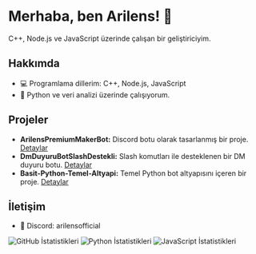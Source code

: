 # Merhaba, ben Arilens! 👋
C++, Node.js ve JavaScript üzerinde çalışan bir geliştiriciyim.

## Hakkımda
- 💻 Programlama dillerim: C++, Node.js, JavaScript
- 🌱 Python ve veri analizi üzerinde çalışıyorum.

## Projeler
- **ArilensPremiumMakerBot:** Discord botu olarak tasarlanmış bir proje. [Detaylar](https://github.com/ArilensOfficial/ArilensPremiumMakerBot)
- **DmDuyuruBotSlashDestekli:** Slash komutları ile desteklenen bir DM duyuru botu. [Detaylar](https://github.com/ArilensOfficial/DmDuyuruBotSlashDestekli)
- **Basit-Python-Temel-Altyapi:** Temel Python bot altyapısını içeren bir proje. [Detaylar](https://github.com/ArilensOfficial/Basit-Python-Temel-Altyapi)

## İletişim
- 💬 Discord: arilensofficial

![GitHub İstatistikleri](https://github-readme-stats.vercel.app/api?username=ArilensOfficial&show_icons=true&theme=radical&count_private=true&include_all_commits=true)
![Python İstatistikleri](https://github-readme-stats.vercel.app/api/top-langs/?username=ArilensOfficial&layout=compact&theme=radical&card_width=300&langs_count=5&langs=python)
![JavaScript İstatistikleri](https://github-readme-stats.vercel.app/api/top-langs/?username=ArilensOfficial&layout=compact&theme=radical&card_width=300&langs_count=5&langs=javascript)
